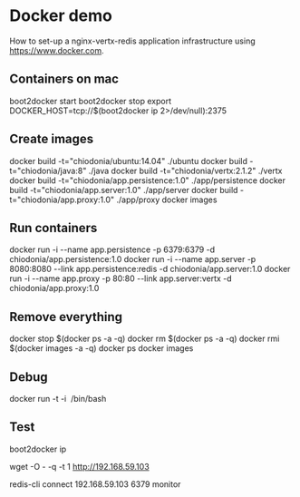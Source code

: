 # Docker demo
How to set-up a nginx-vertx-redis application infrastructure using https://www.docker.com.

## Containers on mac
boot2docker start
boot2docker stop
export DOCKER_HOST=tcp://$(boot2docker ip 2>/dev/null):2375

## Create images
docker build -t="chiodonia/ubuntu:14.04" ./ubuntu
docker build -t="chiodonia/java:8" ./java
docker build -t="chiodonia/vertx:2.1.2" ./vertx
docker build -t="chiodonia/app.persistence:1.0" ./app/persistence
docker build -t="chiodonia/app.server:1.0" ./app/server
docker build -t="chiodonia/app.proxy:1.0" ./app/proxy
docker images

## Run containers
docker run -i --name app.persistence -p 6379:6379 -d chiodonia/app.persistence:1.0
docker run -i --name app.server -p 8080:8080 --link app.persistence:redis -d chiodonia/app.server:1.0
docker run -i --name app.proxy -p 80:80 --link app.server:vertx -d chiodonia/app.proxy:1.0

## Remove everything
docker stop $(docker ps -a -q)
docker rm $(docker ps -a -q)
docker rmi $(docker images -a -q)
docker ps
docker images

## Debug
docker run -t -i <image> /bin/bash

## Test
boot2docker ip

wget -O - -q -t 1 http://192.168.59.103

redis-cli 
	connect 192.168.59.103 6379
	monitor